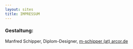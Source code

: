 ```yaml
---
layout: sites
title: IMPRESSUM
---
```


### Gestaltung:

Manfred Schipper, Diplom-Designer, [m-schipper (at) arcor.de](mailto:m-schipper@arcor.de)

<!--  include pages.html page_nr=4 page_count=4 page_name="impressum"  -->
